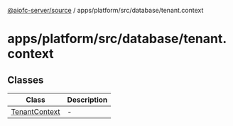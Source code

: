 [@aiofc-server/source](../../../../../index.md) / apps/platform/src/database/tenant.context

# apps/platform/src/database/tenant.context

## Classes

| Class | Description |
| ------ | ------ |
| [TenantContext](classes/TenantContext.md) | - |
